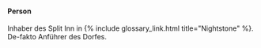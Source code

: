---
---
#### Person

Inhaber des Split Inn in {% include
glossary_link.html title="Nightstone" %}. De-fakto Anführer des Dorfes.

